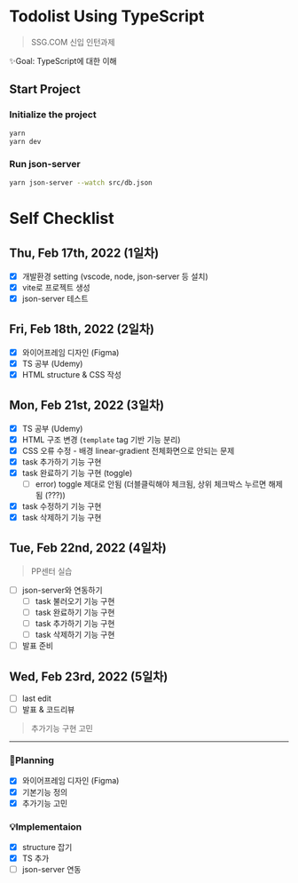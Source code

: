 # Todolist Using TypeScript

> SSG.COM 신입 인턴과제

✨Goal: TypeScript에 대한 이해

## Start Project

### Initialize the project

```bash
yarn
yarn dev
```

### Run json-server

```bash
yarn json-server --watch src/db.json
```

# Self Checklist

## Thu, Feb 17th, 2022 (1일차)

- [x] 개발환경 setting (vscode, node, json-server 등 설치)
- [x] vite로 프로젝트 생성
- [x] json-server 테스트

## Fri, Feb 18th, 2022 (2일차)

- [x] 와이어프레임 디자인 (Figma)
- [x] TS 공부 (Udemy)
- [x] HTML structure & CSS 작성

## Mon, Feb 21st, 2022 (3일차)

- [x] TS 공부 (Udemy)
- [x] HTML 구조 변경 (`template` tag 기반 기능 분리)
- [x] CSS 오류 수정 - 배경 linear-gradient 전체화면으로 안되는 문제
- [x] task 추가하기 기능 구현
- [x] task 완료하기 기능 구현 (toggle)
  - [ ] error) toggle 제대로 안됨 (더블클릭해야 체크됨, 상위 체크박스 누르면 해제됨 (???))
- [x] task 수정하기 기능 구현
- [x] task 삭제하기 기능 구현

## Tue, Feb 22nd, 2022 (4일차)

> PP센터 실습

- [ ] json-server와 연동하기
  - [ ] task 불러오기 기능 구현
  - [ ] task 완료하기 기능 구현
  - [ ] task 추가하기 기능 구현
  - [ ] task 삭제하기 기능 구현
- [ ] 발표 준비

## Wed, Feb 23rd, 2022 (5일차)

- [ ] last edit
- [ ] 발표 & 코드리뷰

> 추가기능 구현 고민

---

### 📃Planning

- [x] 와이어프레임 디자인 (Figma)
- [x] 기본기능 정의
- [x] 추가기능 고민

### 💡Implementaion

- [x] structure 잡기
- [x] TS 추가
- [ ] json-server 연동
